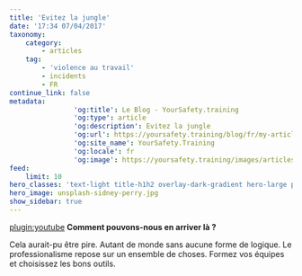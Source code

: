 ```yaml
---
title: 'Evitez la jungle'
date: '17:34 07/04/2017'
taxonomy:
    category:
        - articles
    tag:
        - 'violence au travail'
        - incidents
        - FR
continue_link: false
metadata:
                'og:title': Le Blog - YourSafety.training
                'og:type': article
                'og:description': Evitez la jungle
                'og:url': https://yoursafety.training/blog/fr/my-articles/avoid-jungle
                'og:site_name': YourSafety.Training
                'og:locale': fr
                'og:image': https://yoursafety.training/images/articles/avoid-jungle.jpg
feed:
    limit: 10
hero_classes: 'text-light title-h1h2 overlay-dark-gradient hero-large parallax'
hero_image: unsplash-sidney-perry.jpg
show_sidebar: true
---
```


[plugin:youtube](https://www.youtube.com/watch?time_continue=3&v=6SMUIL4y1uM)
**Comment pouvons-nous en arriver là ?**

Cela aurait-pu être pire.
Autant de monde sans aucune forme de logique. Le professionalisme repose sur un ensemble de choses.
Formez vos équipes et choisissez les bons outils.
